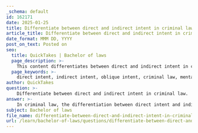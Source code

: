 ```yaml
---
_schema: default
id: 162171
date: 2025-01-25
title: Differentiate between direct and indirect intent in criminal law.
article_title: Differentiate between direct and indirect intent in criminal law.
date_format: MMM DD, YYYY
post_on_text: Posted on
seo:
  title: QuickTakes | Bachelor of laws
  page_description: >-
    This content differentiates between direct and indirect intent in criminal law, explaining their definitions, examples, and importance in determining a defendant's mental state and culpability.
  page_keywords: >-
    direct intent, indirect intent, oblique intent, criminal law, mental state, culpability, murder, legal interpretation, consequences, defendant's actions
author: QuickTakes
question: >-
    Differentiate between direct and indirect intent in criminal law.
answer: >-
    In criminal law, the differentiation between direct intent and indirect intent (also known as oblique intent) is crucial for understanding the mental state of a defendant at the time of committing a crime.\n\n### Direct Intent\nDirect intent occurs when a defendant's actions are specifically aimed at achieving a particular outcome. In this case, the defendant has a clear purpose or objective in mind. For example, if a person plans and executes a murder with the intention of killing the victim, this is classified as direct intent. The defendant desires the consequence (the death of the victim) and takes actions to bring it about.\n\n### Indirect Intent\nIndirect intent, on the other hand, involves situations where the defendant does not have a primary intention to bring about a specific outcome, but the outcome is a virtually certain consequence of their actions, and the defendant is aware of this. For instance, if a person throws a bomb into a crowded area intending to cause destruction but not specifically aiming to kill anyone, they may still be held liable for murder if it is determined that death was a foreseeable consequence of their actions. In this case, the defendant did not desire the death of any individual, but they recognized that such an outcome was almost certain to occur.\n\n### Summary of Differences\n- **Aim and Purpose**: \n  - **Direct Intent**: The defendant's aim is to achieve a specific outcome.\n  - **Indirect Intent**: The outcome is not the defendant's aim, but they foresee it as a virtually certain result of their actions.\n  \n- **Consequences**:\n  - **Direct Intent**: The consequences are desired and intended.\n  - **Indirect Intent**: The consequences are not desired, but the defendant appreciates that they are likely to occur.\n\nUnderstanding these distinctions is essential for determining the level of culpability and the appropriate charges in criminal cases. The legal definitions and interpretations of these intents can vary by jurisdiction, but the fundamental principles remain consistent across many legal systems.
subject: Bachelor of laws
file_name: differentiate-between-direct-and-indirect-intent-in-criminal-law.md
url: /learn/bachelor-of-laws/questions/differentiate-between-direct-and-indirect-intent-in-criminal-law
---
```


&nbsp;